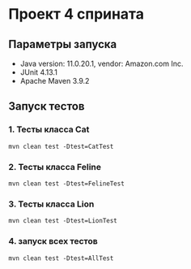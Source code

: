 # Проект 4 сприната

## Параметры запуска

- Java version: 11.0.20.1, vendor: Amazon.com Inc.
- JUnit 4.13.1
- Apache Maven 3.9.2

## Запуск тестов

### 1. Тесты класса Cat

``mvn clean test -Dtest=CatTest``

### 2. Тесты класса Feline

``mvn clean test -Dtest=FelineTest``

### 3. Тесты класса Lion

``mvn clean test -Dtest=LionTest``

### 4. запуск всех тестов

``mvn clean test -Dtest=AllTest``



